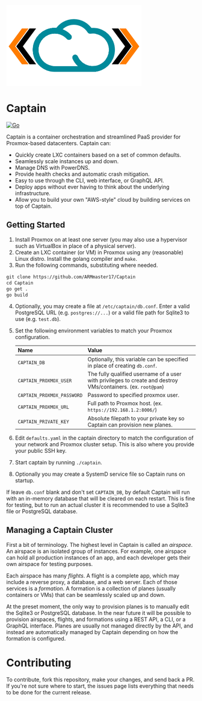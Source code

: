 ![Logo](https://github.com/ARMmaster17/Captain/raw/main/static/Captain.png)
# Captain
[![Go](https://github.com/ARMmaster17/Captain/actions/workflows/go.yml/badge.svg?branch=main)](https://github.com/ARMmaster17/Captain/actions/workflows/go.yml)

Captain is a container orchestration and streamlined PaaS provider for Proxmox-based datacenters. Captain can:
- Quickly create LXC containers based on a set of common defaults.
- Seamlessly scale instances up and down.
- Manage DNS with PowerDNS.
- Provide health checks and automatic crash mitigation.
- Easy to use through the CLI, web interface, or GraphQL API.
- Deploy apps without ever having to think about the underlying infrastructure.
- Allow you to build your own "AWS-style" cloud by building services on top of Captain.

## Getting Started
1. Install Proxmox on at least one server (you may also use a hypervisor such as VirtualBox in place of a physical server).
2. Create an LXC container (or VM) in Proxmox using any (reasonable) Linux distro. Install the golang compiler and `make`.
3. Run the following commands, substituting where needed.
```shell
git clone https://github.com/ARMmaster17/Captain
cd Captain
go get .
go build
```
4. Optionally, you may create a file at `/etc/captain/db.conf`. Enter a valid PostgreSQL URL (e.g. `postgres://...`) or a valid file path for Sqlite3 to use (e.g. `test.db`).
5. Set the following environment variables to match your Proxmox configuration.
   
   | Name | Value |
   |---|---|
   | `CAPTAIN_DB` | Optionally, this variable can be specified in place of creating `db.conf`. |
   | `CAPTAIN_PROXMOX_USER` | The fully qualified username of a user with privileges to create and destroy VMs/containers. (ex. `root@pam`) |
   | `CAPTAIN_PROXMOX_PASSWORD` | Password to specified proxmox user. |
   | `CAPTAIN_PROXMOX_URL` | Full path to Proxmox host. (ex. `https://192.168.1.2:8006/`) |
   | `CAPTAIN_PRIVATE_KEY` | Absolute filepath to your private key so Captain can provision new planes. |

6. Edit `defaults.yaml` in the captain directory to match the configuration of your network and Proxmox cluster setup. This is also where you provide your public SSH key.
7. Start captain by running `./captain`.
8. Optionally you may create a SystemD service file so Captain runs on startup.

If leave `db.conf` blank and don't set `CAPTAIN_DB`, by default Captain will run with an in-memory database that will be cleared on each restart. This is fine for testing, but to run an actual cluster it is recommended to use a Sqlite3 file or PostgreSQL database.

## Managing a Captain Cluster
First a bit of terminology. The highest level in Captain is called an *airspace*. An airspace is an isolated group of instances. For example, one airspace can hold all production instances of an app, and each developer gets their own airspace for testing purposes.

Each airspace has many *flights*. A flight is a complete app, which may include a reverse proxy, a database, and a web server. Each of those services is a *formation*. A formation is a collection of planes (usually containers or VMs) that can be seamlessly scaled up and down.

At the preset moment, the only way to provision planes is to manually edit the Sqlite3 or PostgreSQL database. In the near future it will be possible to provision airspaces, flights, and formations using a REST API, a CLI, or a GraphQL interface. Planes are usually not managed directly by the API, and instead are automatically managed by Captain depending on how the formation is configured.

# Contributing

To contribute, fork this repository, make your changes, and send back a PR. If you're not sure where to start, the issues page lists everything that needs to be done for the current release.
